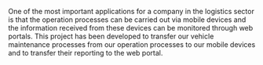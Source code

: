 One of the most important applications for a company in the logistics sector is that the operation processes can be carried out via mobile devices and the information received from these devices can be monitored through web portals. This project has been developed to transfer our vehicle maintenance processes from our operation processes to our mobile devices and to transfer their reporting to the web portal.
